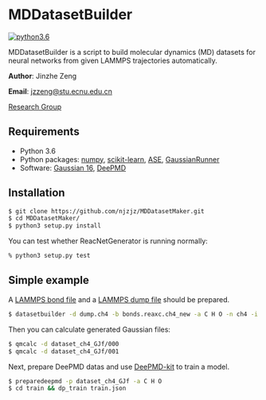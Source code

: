 # MDDatasetBuilder
[![python3.6](https://img.shields.io/badge/python-3.6-blue.svg)](https://badge.fury.io/py/MDDatasetBuilder)

MDDatasetBuilder is a script to build molecular dynamics (MD) datasets for neural networks from given LAMMPS trajectories automatically.

**Author**: Jinzhe Zeng

**Email**: jzzeng@stu.ecnu.edu.cn

[Research Group](http://computchem.cn)

## Requirements
* Python 3.6
* Python packages: [numpy](https://github.com/numpy/numpy), [scikit-learn](https://github.com/scikit-learn/scikit-learn), [ASE](https://gitlab.com/ase/ase), [GaussianRunner](https://github.com/njzjz/gaussianrunner)
* Software: [Gaussian 16](http://gaussian.com/), [DeePMD](https://github.com/deepmodeling/deepmd-kit)

## Installation

```sh
$ git clone https://github.com/njzjz/MDDatasetMaker.git
$ cd MDDatasetMaker/
$ python3 setup.py install
```

You can test whether ReacNetGenerator is running normally:
```sh
% python3 setup.py test
```

## Simple example

A [LAMMPS bond file](http://lammps.sandia.gov/doc/fix_reax_bonds.html) and a [LAMMPS dump file](https://lammps.sandia.gov/doc/dump.html) should be prepared.

```bash
$ datasetbuilder -d dump.ch4 -b bonds.reaxc.ch4_new -a C H O -n ch4 -i 25
```

Then you can calculate generated Gaussian files:

```bash
$ qmcalc -d dataset_ch4_GJf/000
$ qmcalc -d dataset_ch4_GJf/001
```

Next, prepare DeePMD datas and use [DeePMD-kit](https://github.com/deepmodeling/deepmd-kit) to train a model.

```bash
$ preparedeepmd -p dataset_ch4_GJf -a C H O
$ cd train && dp_train train.json
```